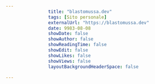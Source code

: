 ---
                title: "blastomussa.dev"
                tags: [Sito personale]
                externalUrl: "https://blastomussa.dev"
                date: 9983-08-08
                showDate: false
                showAuthor: false
                showReadingTime: false
                showEdit: false
                showLikes: false
                showViews: false
                layoutBackgroundHeaderSpace: false
                ---

